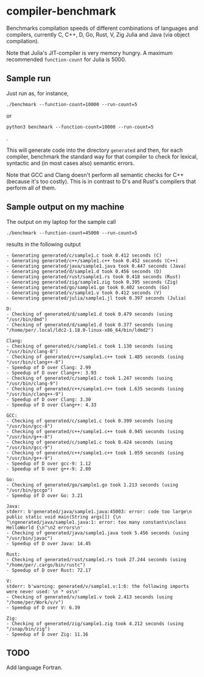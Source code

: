 # compiler-benchmark

Benchmarks compilation speeds of different combinations of languages and
compilers, currently C, C++, D, Go, Rust, V, Zig Julia and Java (via object
compilation).

Note that Julia's JIT-compiler is very memory hungry. A maximum recommended
`function-count` for Julia is 5000.

## Sample run

Just run as, for instance,

    ./benchmark --function-count=10000 --run-count=5

or

    python3 benchmark --function-count=10000 --run-count=5

.

This will generate code into the directory `generated` and then, for each
compiler, benchmark the standard way for that compiler to check for lexical,
syntactic and (in most cases also) semantic errors.

Note that GCC and Clang doesn't perform all semantic checks for C++ (because
it's too costly). This is in contrast to D's and Rust's compilers that perform
all of them.

## Sample output on my machine

The output on my laptop for the sample call

    ./benchmark --function-count=45000 --run-count=5

results in the following output

```
- Generating generated/c/sample1.c took 0.412 seconds (C)
- Generating generated/c++/sample1.c++ took 0.452 seconds (C++)
- Generating generated/java/sample1.java took 0.447 seconds (Java)
- Generating generated/d/sample1.d took 0.456 seconds (D)
- Generating generated/rust/sample1.rs took 0.418 seconds (Rust)
- Generating generated/zig/sample1.zig took 0.395 seconds (Zig)
- Generating generated/go/sample1.go took 0.402 seconds (Go)
- Generating generated/v/sample1.v took 0.412 seconds (V)
- Generating generated/julia/sample1.jl took 0.397 seconds (Julia)

D:
- Checking of generated/d/sample1.d took 0.479 seconds (using "/usr/bin/dmd")
- Checking of generated/d/sample1.d took 0.377 seconds (using "/home/per/.local/ldc2-1.18.0-linux-x86_64/bin/ldmd2")

Clang:
- Checking of generated/c/sample1.c took 1.130 seconds (using "/usr/bin/clang-8")
- Checking of generated/c++/sample1.c++ took 1.485 seconds (using "/usr/bin/clang++-8")
- Speedup of D over Clang: 2.99
- Speedup of D over Clang++: 3.93
- Checking of generated/c/sample1.c took 1.247 seconds (using "/usr/bin/clang-9")
- Checking of generated/c++/sample1.c++ took 1.635 seconds (using "/usr/bin/clang++-9")
- Speedup of D over Clang: 3.30
- Speedup of D over Clang++: 4.33

GCC:
- Checking of generated/c/sample1.c took 0.399 seconds (using "/usr/bin/gcc-8")
- Checking of generated/c++/sample1.c++ took 0.945 seconds (using "/usr/bin/g++-8")
- Checking of generated/c/sample1.c took 0.424 seconds (using "/usr/bin/gcc-9")
- Checking of generated/c++/sample1.c++ took 1.059 seconds (using "/usr/bin/g++-9")
- Speedup of D over gcc-9: 1.12
- Speedup of D over g++-9: 2.80

Go:
- Checking of generated/go/sample1.go took 1.213 seconds (using "/usr/bin/gccgo")
- Speedup of D over Go: 3.21

Java:
stderr: b'generated/java/sample1.java:45003: error: code too large\n    public static void main(String args[]) {\n                       ^\ngenerated/java/sample1.java:1: error: too many constants\nclass HelloWorld {\n^\n2 errors\n'
- Checking of generated/java/sample1.java took 5.456 seconds (using "/usr/bin/javac")
- Speedup of D over Java: 14.45

Rust:
- Checking of generated/rust/sample1.rs took 27.244 seconds (using "/home/per/.cargo/bin/rustc")
- Speedup of D over Rust: 72.17

V:
stderr: b'warning: generated/v/sample1.v:1:6: the following imports were never used: \n * os\n'
- Checking of generated/v/sample1.v took 2.413 seconds (using "/home/per/Work/v/v")
- Speedup of D over V: 6.39

Zig:
- Checking of generated/zig/sample1.zig took 4.212 seconds (using "/snap/bin/zig")
- Speedup of D over Zig: 11.16
```

## TODO

Add language Fortran.
